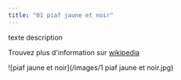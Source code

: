 ```yaml
---
title: "01 piaf jaune et noir"
---
```

texte description





Trouvez plus d'information sur [wikipedia](https://fr.wikipedia.org/wiki/%C3%89dith_Piaf)


![piaf jaune et noir](/images/1 piaf jaune et noir.jpg)